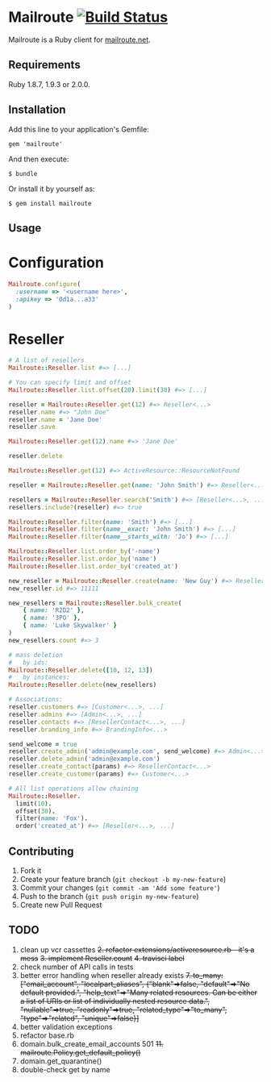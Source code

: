# Mailroute [![Build Status](https://secure.travis-ci.org/MailRoute/mailroute_ruby.png)](http://travis-ci.org/MailRoute/mailroute_ruby)

Mailroute is a Ruby client for [mailroute.net](http://mailroute.net).

## Requirements

Ruby 1.8.7, 1.9.3 or 2.0.0.

## Installation

Add this line to your application's Gemfile:

    gem 'mailroute'

And then execute:

    $ bundle

Or install it by yourself as:

    $ gem install mailroute

## Usage

# Configuration

```ruby
Mailroute.configure(
  :username => '<username here>',
  :apikey => '0d1a...a33'
)
```

# Reseller

```ruby
# A list of resellers
Mailroute::Reseller.list #=> [...]

# You can specify limit and offset
Mailroute::Reseller.list.offset(20).limit(30) #=> [...]

reseller = Mailroute::Reseller.get(12) #=> Reseller<...>
reseller.name #=> "John Doe"
reseller.name = 'Jane Doe'
reseller.save

Mailroute::Reseller.get(12).name #=> 'Jane Doe'

reseller.delete

Mailroute::Reseller.get(12) #=> ActiveResource::ResourceNotFound

reseller = Mailroute::Reseller.get(name: 'John Smith') #=> Reseller<...>

resellers = Mailroute::Reseller.search('Smith') #=> [Reseller<...>, ...]
resellers.include?(reseller) #=> true

Mailroute::Reseller.filter(name: 'Smith') #=> [...]
Mailroute::Reseller.filter(name__exact: 'John Smith') #=> [...]
Mailroute::Reseller.filter(name__starts_with: 'Jo') #=> [...]

Mailroute::Reseller.list.order_by('-name')
Mailroute::Reseller.list.order_by('name')
Mailroute::Reseller.list.order_by('created_at')

new_reseller = Mailroute::Reseller.create(name: 'New Guy') #=> Reseller<...>
new_reseller.id #=> 11111

new_resellers = Mailroute::Reseller.bulk_create(
    { name: 'R2D2' },
    { name: '3PO' },
    { name: 'Luke Skywalker' }
)
new_resellers.count #=> 3

# mass deletion
#   by ids:
Mailroute::Reseller.delete([10, 12, 13])
#   by instances:
Mailroute::Reseller.delete(new_resellers)

# Associations:
reseller.customers #=> [Customer<...>, ...]
reseller.admins #=> [Admin<...>, ...]
reseller.contacts #=> [ResellerContact<...>, ...]
reseller.branding_info #=> BrandingInfo<...>

send_welcome = true
reseller.create_admin('admin@example.com', send_welcome) #=> Admin<...>
reseller.delete_admin('admin@example.com')
reseller.create_contact(params) #=> ResellerContact<...>
reseller.create_customer(params) #=> Customer<...>

# All list operations allow chaining
Mailroute::Reseller.
  limit(10).
  offset(30).
  filter(name: 'Fox').
  order('created_at') #=> [Reseller<...>, ...]
```

## Contributing

1. Fork it
2. Create your feature branch (`git checkout -b my-new-feature`)
3. Commit your changes (`git commit -am 'Add some feature'`)
4. Push to the branch (`git push origin my-new-feature`)
5. Create new Pull Request

## TODO

1. clean up vcr cassettes
<del>2. refactor extensions/activeresource.rb - it's a mess</del>
<del>3. implement Reseller.count</del>
<del>4. travisci label</del>
5. check number of API calls in tests
6. better error handling when reseller already exists
<del>7. to_many: ["email_account", "localpart_aliases", {"blank"=>false, "default"=>"No default provided.", "help_text"=>"Many related resources. Can be either a list of URIs or list of individually nested resource data.", "nullable"=>true, "readonly"=>true, "related_type"=>"to_many", "type"=>"related", "unique"=>false}]</del>
8. better validation exceptions
9. refactor base.rb
10. domain.bulk_create_email_accounts 501
<del>11. mailroute.Policy.get_default_policy()</del>
12. domain.get_quarantine()
13. double-check get by name

